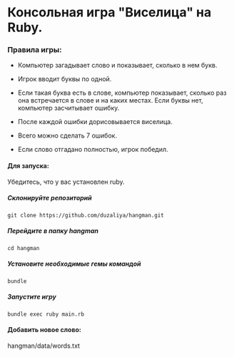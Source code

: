 # Консольная игра "Виселица" на Ruby.

### Правила игры:

* Компьютер загадывает слово и показывает, сколько в нем букв.

* Игрок вводит буквы по одной.

* Если такая буква есть в слове, компьютер показывает, сколько раз она встречается в слове и на каких местах. 
Если буквы нет, компьютер засчитывает ошибку.

* После каждой ошибки дорисовывается виселица.

* Всего можно сделать 7 ошибок.

* Если слово отгадано полностью, игрок победил.

#### Для запуска:

Убедитесь, что у вас установлен ruby.

##### Склонируйте репозиторий

```
git clone https://github.com/duzaliya/hangman.git
```

##### Перейдите в папку hangman

```
cd hangman
```

##### Установите необходимые гемы командой

```
bundle
```

##### Запустите игру

```
bundle exec ruby main.rb
```

#### Добавить новое слово:

hangman/data/words.txt

